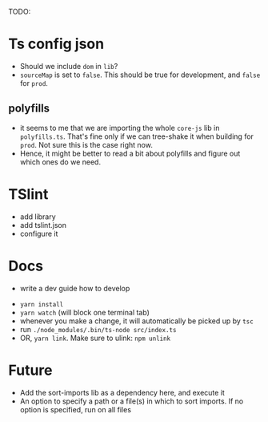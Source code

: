 TODO:

# Ts config json

- Should we include `dom` in `lib`?
- `sourceMap` is set to `false`. This should be true for development, and `false` for `prod`.

## polyfills

- it seems to me that we are importing the whole `core-js` lib in `polyfills.ts`. That's fine only if we can tree-shake it when building for `prod`. Not sure this is the case right now.
- Hence, it might be better to read a bit about polyfills and figure out which ones do we need.

# TSlint

- add library
- add tslint.json
- configure it

# Docs

- write a dev guide how to develop

* `yarn install`
* `yarn watch` (will block one terminal tab)
* whenever you make a change, it will automatically be picked up by `tsc`
* run `./node_modules/.bin/ts-node src/index.ts`
* OR, `yarn link`. Make sure to ulink: `npm unlink`

# Future

- Add the sort-imports lib as a dependency here, and execute it
- An option to specify a path or a file(s) in which to sort imports. If no option is specified, run on all files
